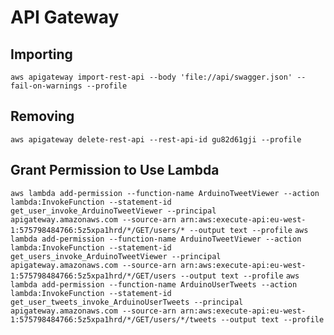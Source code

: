 # API Gateway
## Importing
`aws apigateway import-rest-api --body 'file://api/swagger.json' --fail-on-warnings --profile`
## Removing
`aws apigateway delete-rest-api --rest-api-id gu82d61gji --profile`

## Grant Permission to Use Lambda
`aws lambda add-permission --function-name ArduinoTweetViewer --action lambda:InvokeFunction --statement-id get_user_invoke_ArduinoTweetViewer --principal apigateway.amazonaws.com --source-arn arn:aws:execute-api:eu-west-1:575798484766:5z5xpa1hrd/*/GET/users/* --output text --profile`
`aws lambda add-permission --function-name ArduinoTweetViewer --action lambda:InvokeFunction --statement-id get_users_invoke_ArduinoTweetViewer --principal apigateway.amazonaws.com --source-arn arn:aws:execute-api:eu-west-1:575798484766:5z5xpa1hrd/*/GET/users --output text --profile`
`aws lambda add-permission --function-name ArduinoUserTweets --action lambda:InvokeFunction --statement-id get_user_tweets_invoke_ArduinoUserTweets --principal apigateway.amazonaws.com --source-arn arn:aws:execute-api:eu-west-1:575798484766:5z5xpa1hrd/*/GET/users/*/tweets --output text --profile`